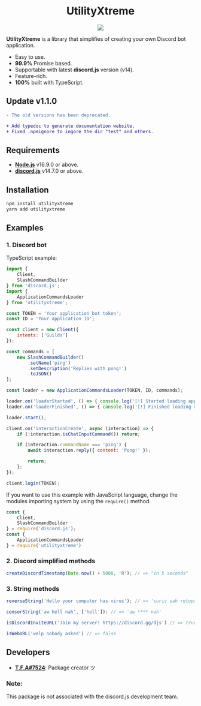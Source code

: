 <h1 align="center">
    UtilityXtreme
</h1>
<p align="center">
    <img src="https://nodei.co/npm/utilityxtreme.png?downloadRank=true&downloads=true&downloadRank=true&stars=true">
</p>

**UtilityXtreme** is a library that simplifies of creating your own Discord bot application.

- Easy to use.
- **99.9%** Promise based.
- Supportable with latest **discord.js** version (v14).
- Feature-rich.
- **100%** built with TypeScript.

## Update v1.1.0
```diff
- The old versions has been deprecated.

+ Add typedoc to generate documentation website.
+ Fixed .npmignore to ingore the dir "test" and others.
```

## Requirements
- [**Node.js**]() v16.9.0 or above.
- [**discord.js**](https://www.npmjs.com/package/discord.js) v14.7.0 or above.

## Installation

```coffee
npm install utilityxtreme
yarn add utilityxtreme
```

## Examples
### 1. Discord bot

TypeScript example:
```js
import {
    Client,
    SlashCommandBuilder
} from 'discord.js';
import {
    ApplicationCommandsLoader
} from 'utilityxtreme';

const TOKEN = 'Your application bot token';
const ID = 'Your application ID';

const client = new Client({
    intents: ['Guilds']
});

const commands = [
    new SlashCommandBuilder()
        .setName('ping')
        .setDescription('Replies with pong!')
        .toJSON()
];

const loader = new ApplicationCommandsLoader(TOKEN, ID, commands);

loader.on('loaderStarted', () => { console.log('[!] Started loading application commands...') });
loader.on('loaderFinished', () => { console.log('[!] Finished loading application commands.') });

loader.start();

client.on('interactionCreate', async (interaction) => {
    if (!interaction.isChatInputCommand()) return;

    if (interaction.commandName === 'ping') {
        await interaction.reply({ content: 'Pong!' });

        return;
    };
});

client.login(TOKEN);
```

If you want to use this example with JavaScript language, change the modules importing system by using the `require()` method.

```js
const {
    Client,
    SlashCommandBuilder
} = require('discord.js');
const {
    ApplicationCommandsLoader
} = require('utilityxtreme')
```

### 2. Discord simplified methods
```ts
createDiscordTimestamp(Date.now() + 5000, 'R'); // => "in 5 seconds"
```

### 3. String methods
```ts
reverseString('Hello your computer has virus'); // => 'suriv sah retupmoc ruoy olleH'

censorString('aw hell nah', ['hell']); // => 'aw **** nah'

isDiscordInviteURL('Join my server! https://discord.gg/djs') // => true

isWebURL('welp nobody asked') // => false
```

## Developers
- [**T.F.A#7524**](https://www.github.com/TFAGaming): Package creator ツ

### Note:
This package is not associated with the discord.js development team.
